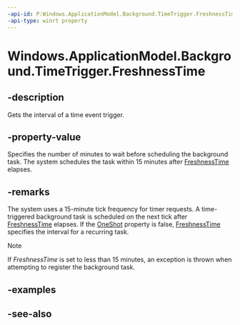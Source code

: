 ```yaml
---
-api-id: P:Windows.ApplicationModel.Background.TimeTrigger.FreshnessTime
-api-type: winrt property
---
```


<!-- Property syntax
public uint FreshnessTime { get; }
-->

# Windows.ApplicationModel.Background.TimeTrigger.FreshnessTime

## -description
Gets the interval of a time event trigger.

## -property-value
Specifies the number of minutes to wait before scheduling the background task. The system schedules the task within 15 minutes after [FreshnessTime](timetrigger_freshnesstime.md) elapses.

## -remarks
The system uses a 15-minute tick frequency for timer requests. A time-triggered background task is scheduled on the next tick after [FreshnessTime](timetrigger_freshnesstime.md) elapses. If the [OneShot](timetrigger_oneshot.md) property is false, [FreshnessTime](timetrigger_freshnesstime.md) specifies the interval for a recurring task.



> [!NOTE]
> If *FreshnessTime* is set to less than 15 minutes, an exception is thrown when attempting to register the background task.

## -examples

## -see-also
